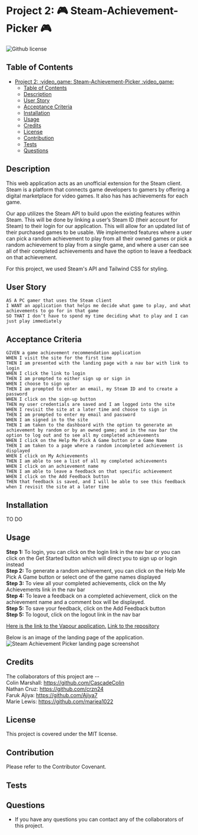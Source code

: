 # Project 2: :video_game: Steam-Achievement-Picker :video_game:
![Github license](https://img.shields.io/badge/License-MIT-yellow.svg)

## Table of Contents
- [Project 2: :video\_game: Steam-Achievement-Picker :video\_game:](#project-2-video_game-steam-achievement-picker-video_game)
  - [Table of Contents](#table-of-contents)
  - [Description](#description)
  - [User Story](#user-story)
  - [Acceptance Criteria](#acceptance-criteria)
  - [Installation](#installation)
  - [Usage](#usage)
  - [Credits](#credits)
  - [License](#license)
  - [Contribution](#contribution)
  - [Tests](#tests)
  - [Questions](#questions)

## Description
This web application acts as an unofficial extension for the Steam client. Steam is a platform that connects game developers to gamers by offering a digital marketplace for video games. It also has has achievements for each game.

Our app utilizes the Steam API to build upon the existing features within Steam. This will be done by linking a user’s Steam ID (their account for Steam) to their login for our application. This will allow for an updated list of their purchased games to be usable. We implemented features where a user can pick a random achievement to play from all their owned games or pick a random achievement to play from a single game, and where a user can see all of their completed achievements and have the option to leave a feedback on that achievement.

For this project, we used Steam's API and Tailwind CSS for styling.

## User Story

```
AS A PC gamer that uses the Steam client
I WANT an application that helps me decide what game to play, and what achievements to go for in that game
SO THAT I don’t have to spend my time deciding what to play and I can just play immediately
```

## Acceptance Criteria

```
GIVEN a game achievement recommendation application
WHEN I visit the site for the first time
THEN I am presented with the landing page with a nav bar with link to login
WHEN I click the link to login
THEN I am prompted to either sign up or sign in
WHEN I choose to sign up
THEN I am prompted to enter an email, my Steam ID and to create a password
WHEN I click on the sign-up button
THEN my user credentials are saved and I am logged into the site
WHEN I revisit the site at a later time and choose to sign in
THEN I am prompted to enter my email and password
WHEN I am signed in to the site
THEN I am taken to the dashboard with the option to generate an achievement by random or by an owned game; and in the nav bar the option to log out and to see all my completed achievements
WHEN I click on the Help Me Pick A Game button or a Game Name
THEN I am taken to a page where a random incompleted achievement is displayed
WHEN I click on My Achievements
THEN I am able to see a list of all my completed achievements
WHEN I click on an achievement name
THEN I am able to leave a feedback on that specific achievement
WHEN I click on the Add Feedback button
THEN that feedback is saved, and I will be able to see this feedback when I revisit the site at a later time
```
## Installation
TO DO

## Usage

**Step 1:** To login, you can click on the login link in the nav bar or you can click on the Get Started button which will direct you to sign up or login instead<br>
**Step 2:** To generate a random achievement, you can click on the Help Me Pick A Game button or select one of the game names displayed<br>
**Step 3:** To view all your completed achievements, click on the My Achievements link in the nav bar<br>
**Step 4:** To leave a feedback on a completed achievement, click on the achievement name and a comment box will be displayed.<br>
**Step 5:** To save your feedback, click on the Add Feedback button<br>
**Step 5:** To logout, click on the logout link in the nav bar<br>

[Here is the link to the Vapour application.](https://vapour-for-gamers.herokuapp.com/)
[Link to the repository](https://github.com/CascadeColin/Steam-Achievement-Picker)

Below is an image of the landing page of the application.
![Steam Achievement Picker landing page screenshot]()

## Credits

The collaborators of this project are -- <br>
Colin Marshall: https://github.com/CascadeColin<br>
Nathan Cruz: https://github.com/crzn24<br>
Faruk Ajiya: https://github.com/Ajiya7<br>
Marie Lewis: https://github.com/mariea1022<br>

## License

This project is covered under the MIT license.

## Contribution 
Please refer to the Contributor Covenant.

## Tests 

## Questions
- If you have any questions you can contact any of the collaborators of this project.

